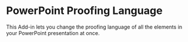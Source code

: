 # PowerPoint Proofing Language

This Add-in lets you change the proofing language of all the elements in your PowerPoint presentation at once.